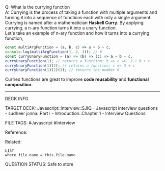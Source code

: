 Q: What is the currying function  
A: Currying is the process of taking a function with multiple arguments and turning it into a sequence of functions each with only a single argument. Currying is named after a mathematician **Haskell Curry**. By applying currying, a n-ary function turns it into a unary function.  
Let's take an example of n-ary function and how it turns into a currying function,
```javascript
const multiArgFunction = (a, b, c) => a + b + c;
console.log(multiArgFunction(1, 2, 3)); // 6
const curryUnaryFunction = (a) => (b) => (c) => a + b + c;
curryUnaryFunction(1); // returns a function: b => c =>  1 + b + c
curryUnaryFunction(1)(2); // returns a function: c => 3 + c
curryUnaryFunction(1)(2)(3); // returns the number 6
```
Curried functions are great to improve **code reusability** and **functional composition**.
<!--ID: 1693596722297-->

---

DECK INFO

TARGET DECK: Javascript::Interview::SJIQ - Javascript interview questions - sudheer jonna::Part I - Introduction::Chapter 1 - Interview Questions

FILE TAGS: #Javascript #Interview

Reference:

Related:

```dataview
LIST
where file.name = this.file.name
```

QUESTION STATUS: Safe to store